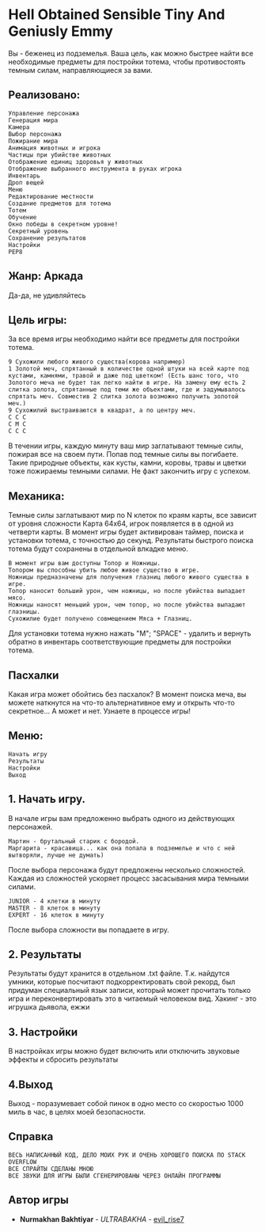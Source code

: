 # Hell Obtained Sensible Tiny And Geniusly Emmy
Вы - беженец из подземелья. Ваша цель, как можно быстрее найти все необходимые предметы для постройки тотема, чтобы противостоять темным силам, направляющиеся за вами.
## Реализовано:
```
Управление персонажа
Генерация мира
Камера
Выбор персонажа
Пожирание мира
Анимация животных и игрока
Частицы при убийстве животных
Отображение единиц здоровья у животных
Отображение выбранного инструмента в руках игрока
Инвентарь
Дроп вещей
Меню
Редактирование местности
Создание предметов для тотема
Тотем
Обучение
Окно победы в секретном уровне!
Секретный уровень
Сохранение результатов
Настройки
PEP8
```
## Жанр: Аркада
Да-да, не удивляйтесь
## Цель игры:
За все время игры необходимо найти все предметы для постройки тотема.
```
9 Сухожили любого живого существа(корова например)
1 Золотой меч, спрятанный в количестве одной штуки на всей карте под кустами, камнями, травой и даже под цветком! (Есть шанс того, что Золотого меча не будет так легко найти в игре. На замену ему есть 2 слитка золота, спрятанные под теми же объектами, где и задумывалось спрятать меч. Совместив 2 слитка золота возможно получить золотой меч.)
9 Сухожилий выстраиваются в квадрат, а по центру меч.
С С С
С М С
С С С
```
В течении игры, каждую минуту ваш мир заглатывают темные силы, пожирая все на своем пути. Попав под темные силы вы погибаете. Такие природные объекты, как кусты, камни, коровы, травы и цветки тоже пожираемы темными силами. Не факт закончить игру с успехом. 
## Механика:
Темные силы заглатывают мир по N клеток по краям карты, все зависит от уровня сложности
Карта 64х64, игрок появляется в в одной из четверти карты. В момент игры будет активирован таймер, поиска и установки тотема, с точностью до секунд. Результаты быстрого поиска тотема будут сохранены в отдельной влкадке меню.
```
В момент игры вам доступны Топор и Ножницы.
Топором вы способны убить любое живое существо в игре.
Ножницы предназначены для получения глазниц любого живого существа в игре.
Топор наносит больший урон, чем ножницы, но после убийства выпадает мясо.
Ножницы наносят меньший урон, чем топор, но после убийства выпадают глазницы.
Сухожилие будет получено совмещением Мяса + Глазниц.
```
Для установки тотема нужно нажать "M"; "SPACE" - удалить и вернуть обратно в инвентарь соответствующие предметы для постройки тотема.
## Пасхалки
Какая игра может обойтись без пасхалок? В момент поиска меча, вы можете наткнутся на что-то альтернативное ему и открыть что-то секретное... А может и нет. Узнаете в процессе игры!
## Меню:
```
Начать игру
Результаты
Настройки
Выход
```
## 1. Начать игру.
В начале игры вам предложенно выбрать одного из действующих персонажей.
```
Мартин - брутальный старик с бородой.
Маргарита - красавица... как она попала в подземелье и что с ней вытворяли, лучше не думать)
```
После выбора персонажа будут предложены несколько сложностей. Каждая из сложностей ускоряет процесс засасывания мира темными силами.
```
JUNIOR - 4 клетки в минуту
MASTER - 8 клеток в минуту
EXPERT - 16 клеток в минуту
```
После выбора сложности вы попадаете в игру.
## 2. Результаты
Результаты будут хранится в отдельном .txt файле. Т.к. найдутся умники, которые посчитают подкорректировать свой рекорд, был придуман специальный язык записи, который может прочитать только игра и переконвертировать это в читаемый человеком вид.
Хакинг - это игрушка дьявола, ежжи
## 3. Настройки
В настройках игры можно будет включить или отключить звуковые эффекты и сбросить результаты
## 4.Выход
Выход - поразумевает собой пинок в одно место со скоростью 1000 миль в час, в целях моей безопасности.
## Справка
```
ВЕСЬ НАПИСАННЫЙ КОД, ДЕЛО МОИХ РУК И ОЧЕНЬ ХОРОШЕГО ПОИСКА ПО STACK OVERFLOW
ВСЕ СПРАЙТЫ СДЕЛАНЫ МНОЮ
ВСЕ ЗВУКИ ДЛЯ ИГРЫ БЫЛИ СГЕНЕРИРОВАНЫ ЧЕРЕЗ ОНЛАЙН ПРОГРАММЫ
```
## Автор игры
* **Nurmakhan Bakhtiyar** - *ULTRABAKHA* - [evil_rise7](https://github.com/evilrise7)
